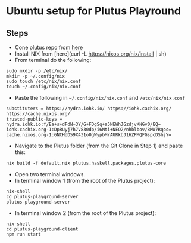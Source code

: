 # Ubuntu setup for Plutus Playround

## Steps

* Cone plutus repo from [here](https://github.com/input-output-hk/plutus)
* Install NIX from [here](curl -L https://nixos.org/nix/install | sh)
* From terminal do the following:

```ssh
sudo mkdir -p /etc/nix/
mkdir -p ~/.config/nix
sudo touch /etc/nix/nix.conf
touch ~/.config/nix/nix.conf
```

* Paste the following in `~/.config/nix/nix.conf` and `/etc/nix/nix.conf`

```ssh
substituters = https://hydra.iohk.io/ https://iohk.cachix.org/ https://cache.nixos.org/
trusted-public-keys = hydra.iohk.io:f/Ea+s+dFdN+3Y/G+FDgSq+a5NEWhJGzdjvKNGv0/EQ= iohk.cachix.org-1:DpRUyj7h7V830dp/i6Nti+NEO2/nhblbov/8MW7Rqoo= cache.nixos.org-1:6NCHdD59X431o0gWypbMrAURkbJ16ZPMQFGspcDShjY=
```

* Navigate to the Plutus folder (from the Git Clone in Step 1) and paste this:

```ssh
nix build -f default.nix plutus.haskell.packages.plutus-core
```

* Open two terminal windows.
* In terminal window 1 (from the root of the Plutus project):

```ssh
nix-shell
cd plutus-playground-server
plutus-playground-server
```

* In terminal window 2 (from the root of the Plutus project):

```ssh
nix-shell
cd plutus-playground-client
npm run start
```

